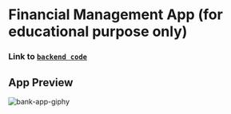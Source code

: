# Financial Management App (for educational purpose only)
### Link to [`backend code`](https://github.com/omgshalihin/bank-app-backend)

## App Preview
![bank-app-giphy](https://user-images.githubusercontent.com/52775977/222988594-f42c9eb1-fedd-464b-bc30-91dc6c9a0449.gif)
